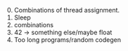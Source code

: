 0. Combinations of thread assignment.
1. Sleep
2. combinations
3. 42 -> something else/maybe float
4. Too long programs/random codegen
